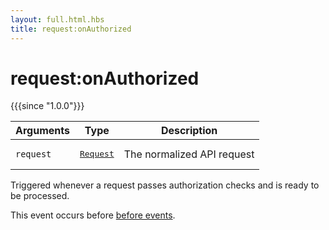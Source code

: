 ```yaml
---
layout: full.html.hbs
title: request:onAuthorized
---
```


# request:onAuthorized

{{{since "1.0.0"}}}

| Arguments | Type                                                           | Description                |
| --------- | -------------------------------------------------------------- | -------------------------- |
| `request` | <pre><a href=/plugins/1/constructors/request>Request</a></pre> | The normalized API request |

Triggered whenever a request passes authorization checks and is ready to be processed.

This event occurs before [before events](/plugins/1/events/api-events/#before-default).
